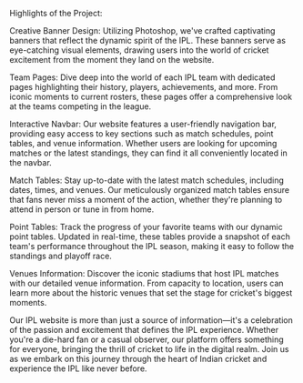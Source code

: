 Highlights of the Project:

Creative Banner Design: Utilizing Photoshop, we've crafted captivating banners that reflect the dynamic spirit of the IPL. These banners serve as eye-catching visual elements, drawing users into the world of cricket excitement from the moment they land on the website.

Team Pages: Dive deep into the world of each IPL team with dedicated pages highlighting their history, players, achievements, and more. From iconic moments to current rosters, these pages offer a comprehensive look at the teams competing in the league.

Interactive Navbar: Our website features a user-friendly navigation bar, providing easy access to key sections such as match schedules, point tables, and venue information. Whether users are looking for upcoming matches or the latest standings, they can find it all conveniently located in the navbar.

Match Tables: Stay up-to-date with the latest match schedules, including dates, times, and venues. Our meticulously organized match tables ensure that fans never miss a moment of the action, whether they're planning to attend in person or tune in from home.

Point Tables: Track the progress of your favorite teams with our dynamic point tables. Updated in real-time, these tables provide a snapshot of each team's performance throughout the IPL season, making it easy to follow the standings and playoff race.

Venues Information: Discover the iconic stadiums that host IPL matches with our detailed venue information. From capacity to location, users can learn more about the historic venues that set the stage for cricket's biggest moments.

Our IPL website is more than just a source of information—it's a celebration of the passion and excitement that defines the IPL experience. Whether you're a die-hard fan or a casual observer, our platform offers something for everyone, bringing the thrill of cricket to life in the digital realm. Join us as we embark on this journey through the heart of Indian cricket and experience the IPL like never before.
